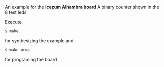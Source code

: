 An example for the **Icezum Alhambra board**
A binary counter shown in the 8 test leds

Execute

```sh
$ make
```

for synthesizing the example and

```sh
$ make prog
```

for programing the board
